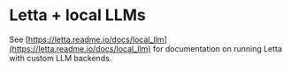 # Letta + local LLMs

See [https://letta.readme.io/docs/local_llm](https://letta.readme.io/docs/local_llm) for documentation on running Letta with custom LLM backends.

